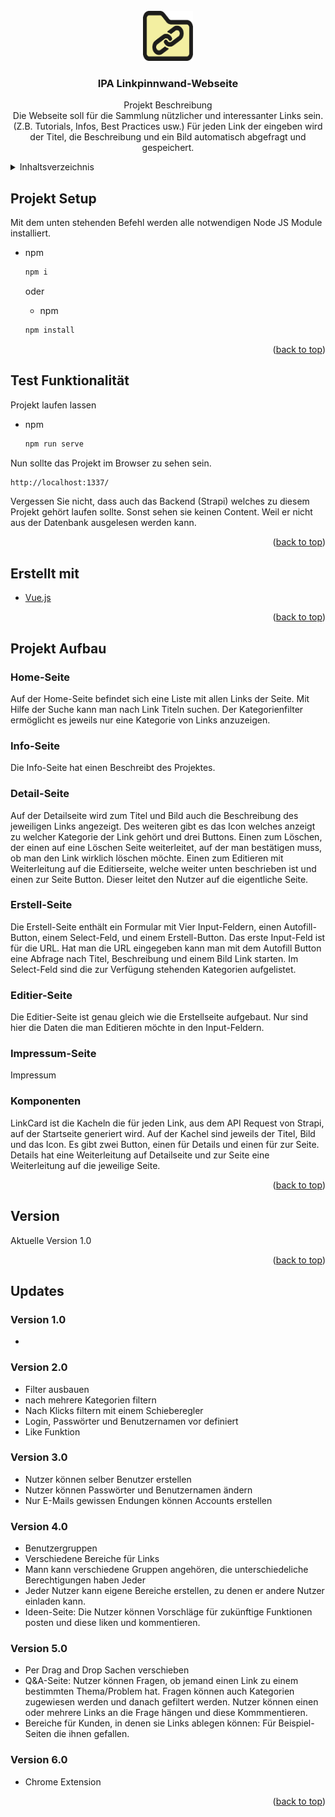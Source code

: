 <div id="top"></div>

<br />
<div align="center">
  <a href="https://github.com/github_username/repo_name">
    <img src="src/assets/project_logo/ipa_projekt_logo.svg" alt="Logo" width="80" height="80">
  </a>

<h3 align="center">IPA Linkpinnwand-Webseite</h3>

  <p align="center">
    Projekt Beschreibung
    <br />
    Die Webseite soll für die Sammlung nützlicher und interessanter Links sein. (Z.B. Tutorials, Infos, Best Practices usw.)
    Für jeden Link der eingeben wird der Titel, die Beschreibung und ein Bild automatisch abgefragt und gespeichert.
  </p>
</div>

<details>
  <summary>Inhaltsverzeichnis</summary>
  <ol>
    <li>
      <a href="#projekt-setup">Projekt Setup</a>
    </li>
    <li>
      <a href="#erstellt-mit">Erstellt mit</a>
    </li>
    <li>
      <a href="#projekt-setup">Projektaufbau</a>
      <ul>
        <li><a href="#home-seite">Home-Seite</a></li>
        <li><a href="#info-Seite">Info-Seite</a></li>
        <li><a href="#detail-seite">Detail-Seite</a></li>
        <li><a href="#erstell-seite">Erstell-Seite</a></li>
        <li><a href="#editier-seite">Editier-Seite</a></li>
        <li><a href="#impressum-seite">Impressum-Seite</a></li>
        <li><a href="#komponenten">Komponenten</a></li>
      </ul>
    </li>
    <li>
      <a href="#version">Version</a>
    </li>
    <li>
      <a href="#updates">Updates</a>
    </li>
          <ul>
        <li><a href="#version-1.0">Version 1.0</a></li>
        <li><a href="#version-2.0">Version 2.0</a></li>
        <li><a href="#version-3.0">Version 3.0</a></li>
        <li><a href="#version-4.0">Version 4.0</a></li>
        <li><a href="#version-5.0">Version 5.0</a></li>
        <li><a href="#version-5.0">Version 6.0</a></li>
      </ul>
  </ol>
</details>

## Projekt Setup

Mit dem unten stehenden Befehl werden alle notwendigen Node JS Module installiert.

- npm

  ```sh
  npm i
  ```

  oder

  - npm

  ```sh
  npm install
  ```

<p align="right">(<a href="#top">back to top</a>)</p>

## Test Funktionalität

Projekt laufen lassen

- npm

  ```sh
  npm run serve
  ```

Nun sollte das Projekt im Browser zu sehen sein.

```sh
http://localhost:1337/
```

Vergessen Sie nicht, dass auch das Backend (Strapi) welches zu diesem Projekt gehört laufen sollte. Sonst sehen sie keinen Content. Weil er nicht aus der Datenbank ausgelesen werden kann.

<p align="right">(<a href="#top">back to top</a>)</p>

## Erstellt mit

- [Vue.js](https://vuejs.org/)

<p align="right">(<a href="#top">back to top</a>)</p>

<!-- GETTING STARTED -->

## Projekt Aufbau

### Home-Seite

Auf der Home-Seite befindet sich eine Liste mit allen Links der Seite. Mit Hilfe der Suche kann man nach Link Titeln suchen. Der Kategorienfilter ermöglicht es jeweils nur eine Kategorie von Links anzuzeigen.

### Info-Seite

Die Info-Seite hat einen Beschreibt des Projektes.

### Detail-Seite

Auf der Detailseite wird zum Titel und Bild auch die Beschreibung des jeweiligen Links angezeigt. Des weiteren gibt es das Icon welches anzeigt zu welcher Kategorie der Link gehört und drei Buttons. Einen zum Löschen, der einen auf eine Löschen Seite weiterleitet, auf der man bestätigen muss, ob man den Link wirklich löschen möchte. Einen zum Editieren mit Weiterleitung auf die Editierseite, welche weiter unten beschrieben ist und einen zur Seite Button. Dieser leitet den Nutzer auf die eigentliche Seite.

### Erstell-Seite

Die Erstell-Seite enthält ein Formular mit Vier Input-Feldern, einen Autofill-Button, einem Select-Feld, und einem Erstell-Button. Das erste Input-Feld ist für die URL. Hat man die URL eingegeben kann man mit dem Autofill Button eine Abfrage nach Titel, Beschreibung und einem Bild Link starten. Im Select-Feld sind die zur Verfügung stehenden Kategorien aufgelistet.

### Editier-Seite

Die Editier-Seite ist genau gleich wie die Erstellseite aufgebaut. Nur sind hier die Daten die man Editieren möchte in den Input-Feldern.

### Impressum-Seite

Impressum

### Komponenten

LinkCard ist die Kacheln die für jeden Link, aus dem API Request von Strapi, auf der Startseite generiert wird. Auf der Kachel sind jeweils der Titel, Bild und das Icon. Es gibt zwei Button, einen für Details und einen für zur Seite. Details hat eine Weiterleitung auf Detailseite und zur Seite eine Weiterleitung auf die jeweilige Seite.

<p align="right">(<a href="#top">back to top</a>)</p>

## Version

Aktuelle Version 1.0

<p align="right">(<a href="#top">back to top</a>)</p>

## Updates

### Version 1.0

-

### Version 2.0

- Filter ausbauen
- nach mehrere Kategorien filtern
- Nach Klicks filtern mit einem Schieberegler
- Login, Passwörter und Benutzernamen vor definiert
- Like Funktion

### Version 3.0

- Nutzer können selber Benutzer erstellen
- Nutzer können Passwörter und Benutzernamen ändern
- Nur E-Mails gewissen Endungen können Accounts erstellen

### Version 4.0

- Benutzergruppen
- Verschiedene Bereiche für Links
- Mann kann verschiedene Gruppen angehören, die unterschiedeliche Berechtigungen haben
  Jeder
- Jeder Nutzer kann eigene Bereiche erstellen, zu denen er andere Nutzer einladen kann.
- Ideen-Seite: Die Nutzer können Vorschläge für zukünftige Funktionen posten und diese liken und kommentieren.

### Version 5.0

- Per Drag and Drop Sachen verschieben
- Q&A-Seite: Nutzer können Fragen, ob jemand einen Link zu einem bestimmten Thema/Problem hat.
  Fragen können auch Kategorien zugewiesen werden und danach gefiltert werden. Nutzer können einen oder mehrere Links an die Frage hängen und diese Kommmentieren.
- Bereiche für Kunden, in denen sie Links ablegen können: Für Beispiel-Seiten die ihnen gefallen.

### Version 6.0

- Chrome Extension

<p align="right">(<a href="#top">back to top</a>)</p>
